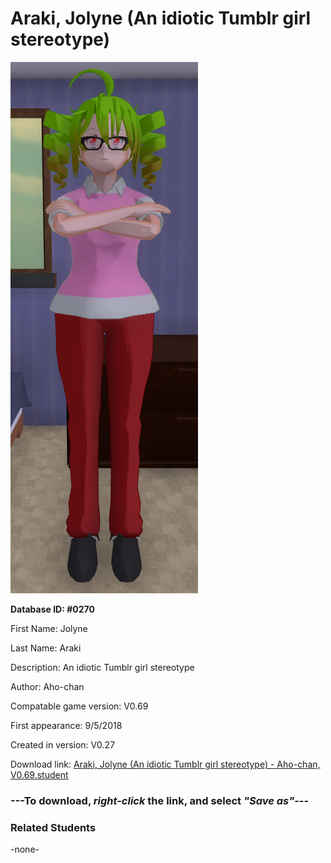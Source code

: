 # Araki, Jolyne (An idiotic Tumblr girl stereotype)

<img src="../../Files/Images/Araki, Jolyne (An idiotic Tumblr girl stereotype).png" title="Araki, Jolyne (An idiotic Tumblr girl stereotype) - Aho-chan, V0.69">

**Database ID: #0270**

First Name: Jolyne

Last Name: Araki

Description: An idiotic Tumblr girl stereotype

Author: Aho-chan

Compatable game version: V0.69

First appearance: 9/5/2018

Created in version: V0.27

Download link: <a href="https://raw.githubusercontent.com/Arbiter1223/Daigaku-Gurashi-Custom-Students/master/Files/Student%20Files/Araki%2C%20Jolyne%20(An%20idiotic%20Tumblr%20girl%20stereotype)%20-%20Aho-chan%2C%20V0.69.student">Araki, Jolyne (An idiotic Tumblr girl stereotype) - Aho-chan, V0.69.student</a>

### ---**To download, _right-click_ the link, and select _"Save as"_**---

### Related Students

-none-

